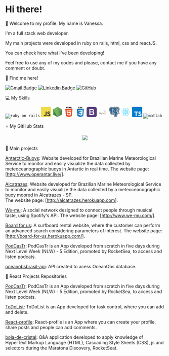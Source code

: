 # Hi there! <animated-image data-catalyst=""><a target="_blank" rel="noopener noreferrer" href="https://camo.githubusercontent.com/fb070d9f71a64edbafed08519130d75e7e0a0a69665d50d94ad095157f702e59/68747470733a2f2f6d656469612e67697068792e636f6d2f6d656469612f6d47634e6a736657416a593541455a4e77362f67697068792e676966" data-target="animated-image.originalLink" hidden=""><img src="https://camo.githubusercontent.com/fb070d9f71a64edbafed08519130d75e7e0a0a69665d50d94ad095157f702e59/68747470733a2f2f6d656469612e67697068792e636f6d2f6d656469612f6d47634e6a736657416a593541455a4e77362f67697068792e676966" width="50" data-canonical-src="https://media.giphy.com/media/mGcNjsfWAjY5AEZNw6/giphy.gif" style="max-width: 100%;" data-target="animated-image.originalImage" hidden=""></a>
 
<p align="left" dir="auto"> 
 <g-emoji class="g-emoji" alias="vulcan_salute" fallback-src="https://github.githubassets.com/images/icons/emoji/unicode/1f596.png">🖖</g-emoji> 
 Welcome to my profile. My name is Vanessa. 
</p>
 
<p align="left" dir="auto"> 
 I'm a full stack web developer. 
</p>

<p align="left" dir="auto">  
 My main projects were developed in ruby on rails, html, css and reactJS. 
 
</p>
 
<p align="left" dir="auto">  
 You can check here what I've been developing! 
</p>
 
<p align="left" dir="auto">   
 Feel free to use any of my codes and please, contact me if you have any comment or doubt. 
</p>

👀 Find me here!

[![Gmail Badge](https://img.shields.io/badge/-vanessabach.r@gmail.com-c14438?style=flat-square&logo=Gmail&logoColor=white&link=mailto:vanessabach.r@gmail.com)](mailto:vanessabach.r@gmail.com)
[![Linkedin Badge](https://img.shields.io/badge/-bachvanessa-blue?style=flat-square&logo=Linkedin&logoColor=white&link=https://www.linkedin.com/in/bachvanessa/)](https://www.linkedin.com/in/bachvanessa/)
[![GitHub](https://img.shields.io/badge/-GitHub-181717?style=flat-square&logo=github&logoColor=white&link=https://github.com/VanessaBach)](https://github.com/VanessaBach)


:computer: My Skills

<code><img height="32" src="https://upload.wikimedia.org/wikipedia/commons/1/16/Ruby_on_Rails-logo.png" alt="ruby on rails"/></code>
<code><img height="32" src="https://raw.githubusercontent.com/github/explore/80688e429a7d4ef2fca1e82350fe8e3517d3494d/topics/javascript/javascript.png" alt="Javascript"/></code>
<code><img height="32" src="https://raw.githubusercontent.com/github/explore/80688e429a7d4ef2fca1e82350fe8e3517d3494d/topics/nodejs/nodejs.png" alt="Nodejs"/></code>
<code><img height="32" src="https://raw.githubusercontent.com/github/explore/80688e429a7d4ef2fca1e82350fe8e3517d3494d/topics/html/html.png" alt="HTML5"/></code>
<code><img height="32" src="https://raw.githubusercontent.com/github/explore/80688e429a7d4ef2fca1e82350fe8e3517d3494d/topics/css/css.png" alt="CSS"/></code>
<code><img height="32" src="https://raw.githubusercontent.com/github/explore/80688e429a7d4ef2fca1e82350fe8e3517d3494d/topics/bootstrap/bootstrap.png" alt="Bootstrap"/></code>
<code><img height="32" src="https://raw.githubusercontent.com/github/explore/80688e429a7d4ef2fca1e82350fe8e3517d3494d/topics/mysql/mysql.png" alt="MySQL"/></code>
<code><img height="32" src="https://raw.githubusercontent.com/github/explore/80688e429a7d4ef2fca1e82350fe8e3517d3494d/topics/postgresql/postgresql.png" alt="PostegreSQL"/></code>
<code><img height="32" src="https://raw.githubusercontent.com/github/explore/80688e429a7d4ef2fca1e82350fe8e3517d3494d/topics/react/react.png" alt="react"/></code>
 <code><img height="32" src="https://raw.githubusercontent.com/github/explore/80688e429a7d4ef2fca1e82350fe8e3517d3494d/topics/typescript/typescript.png" alt="typescript"/></code>
<code><img height="32" src="https://upload.wikimedia.org/wikipedia/commons/2/21/Matlab_Logo.png" alt="matlab"/></code>


⭐ My GitHub Stats

<p align="center">
<a href="https://github.com/VanessaBach">
  <img height="180em" src="https://github-readme-stats-eight-theta.vercel.app/api/top-langs/?username=VanessaBach&layout=compact&langs_count=8&theme=dracula"/>
</a>
</p>


📎 Main projects

[Antarctic-Buoys](https://github.com/VanessaBach/Antarctic-Buoys): Website developed for Brazilian Marine Meteorological Service to monitor and easily visualize the data collected by meteoceanographic buoys in Antartic in real time. 
The website page: [http://www.operantar.live/].

[Alcatrazes](https://github.com/VanessaBach/Alcatrazes): Website developed for Brazilian Marine Meteorological Service to monitor and easily visualize the data collected by a meteoceanographic buoy moored in Alcatrazes - SP.  
The website page: [http://alcatrazes.herokuapp.com].

[We-mu](https://github.com/VanessaBach/wemu): A social network designed to connect people through musical taste, using Spotify's API.
The website page: [http://www.we-mu.com/].

[Board for us](https://github.com/VanessaBach/boards_for_us): A surfboard rental website, where the customer can perform an advanced search considering parameters of interest.
The website page: [http://board-for-us.herokuapp.com/].

[PodCasTr](https://github.com/VanessaBach/PodCasTr): PodCasTr is an App developed from scratch in five days during Next Level Week (NLW) - 5 Edition, promoted by RocketSea, to access and listen podcats.

[oceanobsbrasil-api](https://github.com/VanessaBach/oceanobsbrasil-api): API created to acess OceanObs database.


📎 React Projects Repositories

[PodCasTr](https://github.com/VanessaBach/PodCasTr): PodCasTr is an App developed from scratch in five days during Next Level Week (NLW) - 5 Edition, promoted by RocketSea, to access and listen podcats.

[ToDoList](https://github.com/VanessaBach/ToDoList): ToDoList is an App developed for task control, where you can add and delete.

[React-profile](https://github.com/VanessaBach/React-profile): React-profile is an App where you can create your profile, share posts and people can add comments. 

[bola-de-cristal](https://github.com/VanessaBach/bola-de-cristal): Q&A application developed to apply knowledge of HyperText Markup Language (HTML), Cascading Style Sheets (CSS), js and selectors during the Maratona Discovery, RocketSeat.


